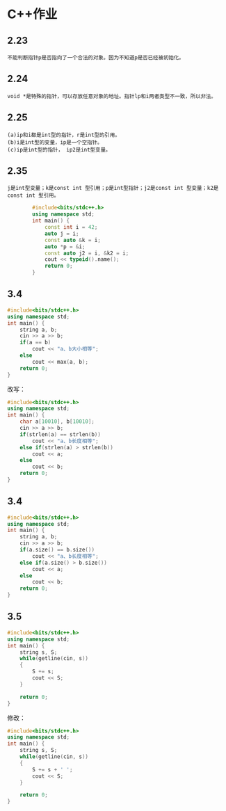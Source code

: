 # C++作业
## 2.23
    不能判断指针p是否指向了一个合法的对象。因为不知道p是否已经被初始化。
## 2.24
    void *是特殊的指针，可以存放任意对象的地址。指针lp和i两者类型不一致，所以非法。
## 2.25
    (a)ip和i都是int型的指针，r是int型的引用。
    (b)i是int型的变量，ip是一个空指针。
    (c)ip是int型的指针， ip2是int型变量。
## 2.35
    j是int型变量；k是const int 型引用；p是int型指针；j2是const int 型变量；k2是const int 型引用。
``` C++
        #include<bits/stdc++.h>
        using namespace std;
        int main() {
            const int i = 42;
            auto j = i;
            const auto &k = i;
            auto *p = &i;
            const auto j2 = i, &k2 = i;
            cout << typeid().name();
            return 0;
        }
 ```
## 3.4
```C++
#include<bits/stdc++.h>
using namespace std;
int main() {
    string a, b;
    cin >> a >> b;
    if(a == b)
        cout << "a、b大小相等";
    else
        cout << max(a, b);
    return 0;
}
```
改写：
```C++
#include<bits/stdc++.h>
using namespace std;
int main() {
    char a[10010], b[10010];
    cin >> a >> b;
    if(strlen(a) == strlen(b))
        cout << "a、b长度相等";
    else if(strlen(a) > strlen(b))
        cout << a;
    else
        cout << b;
    return 0;
}
```
## 3.4
```C++
#include<bits/stdc++.h>
using namespace std;
int main() {
    string a, b;
    cin >> a >> b;
    if(a.size() == b.size())
        cout << "a、b长度相等";
    else if(a.size() > b.size())
        cout << a;
    else
        cout << b;
    return 0;
}
```
## 3.5
```C++
#include<bits/stdc++.h>
using namespace std;
int main() {
    string s, S;
    while(getline(cin, s))
    {
        S += s;
        cout << S;
    }

    return 0;
}
```
修改：
```C++
#include<bits/stdc++.h>
using namespace std;
int main() {
    string s, S;
    while(getline(cin, s))
    {
        S += s + ' ';
        cout << S;
    }

    return 0;
}
```
